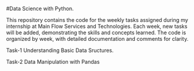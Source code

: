 #Data Science with Python.

This repository contains the code for the weekly tasks assigned during my internship at Main Flow Services and Technologies. Each week, new tasks will be added, demonstrating the skills and concepts learned. The code is organized by week, with detailed documentation and comments for clarity.

Task-1 Understanding Basic Data Sructures. 

Task-2 Data Manipulation with Pandas
